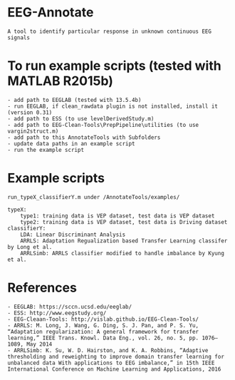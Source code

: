 # EEG-Annotate
	A tool to identify particular response in unknown continuous EEG signals

# To run example scripts (tested with MATLAB R2015b)
	- add path to EEGLAB (tested with 13.5.4b)
	- run EEGLAB, if clean_rawdata plugin is not installed, install it (version 0.31)
	- add path to ESS (to use levelDerivedStudy.m)
	- add path to EEG-Clean-Tools\PrepPipeline\utilities (to use vargin2struct.m)
	- add path to this AnnotateTools with Subfolders
	- update data paths in an example script
	- run the example script

# Example scripts
	run_typeX_classifierY.m under /AnnotateTools/examples/
  
	typeX: 
		type1: training data is VEP dataset, test data is VEP dataset
		type2: training data is VEP dataset, test data is Driving dataset
	classifierY:
		LDA: Linear Discriminant Analysis
		ARRLS: Adaptation Regualization based Transfer Learning classifer by Long et al.
		ARRLSimb: ARRLS classifier modified to handle imbalance by Kyung et al.

# References
	- EEGLAB: https://sccn.ucsd.edu/eeglab/
	- ESS: http://www.eegstudy.org/
	- EEG-Cleaan-Tools: http://vislab.github.io/EEG-Clean-Tools/
	- ARRLS: M. Long, J. Wang, G. Ding, S. J. Pan, and P. S. Yu, “Adaptation regularization: A general framework for transfer learning,” IEEE Trans. Knowl. Data Eng., vol. 26, no. 5, pp. 1076–1089, May 2014
	- ARRLSimb: K. Su, W. D. Hairston, and K. A. Robbins, “Adaptive thresholding and reweighting to improve domain transfer learning for unbalanced data With applications to EEG imbalance,” in 15th IEEE International Conference on Machine Learning and Applications, 2016
	
	
